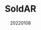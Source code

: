 ---
title:  "SoldAR"
team: "Mugdha Dengle | Susovan Gupta"
tags: AR Mobile Unity

video_provider: "youtube"
video_id:

header:
    teaser: /assets/img/projects/2022/course_project_image13.jpg

overview: SolidAR is a learning tool for students who are learning the basics of platonic and Archimedean solids. It goes a step beyond the usual 2d representation and gives you a tangible impression of solids. By using the markers, it is a fun and intuitive way of grasping concepts. There is also information given about each solid which can be noticed in the AR.


project-link: 

active: "yes"
type: "course"
year: "2022"
date: 20220108


---